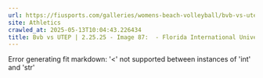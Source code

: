 ```yaml
---
url: https://fiusports.com/galleries/womens-beach-volleyball/bvb-vs-utep-2-25-25/image-87/356/62767
site: Athletics
crawled_at: 2025-05-13T10:04:43.226434
title: Bvb vs UTEP | 2.25.25 - Image 87:  - Florida International University
---
```


Error generating fit markdown: '<' not supported between instances of 'int' and 'str'